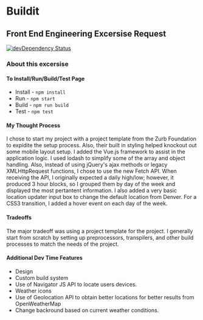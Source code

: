 # Buildit

## Front End Engineering Excersise Request

[![devDependency Status](https://david-dm.org/zurb/foundation-zurb-template/dev-status.svg)](https://david-dm.org/zurb/foundation-zurb-template#info=devDependencies)


### About this excersise

#### To Install/Run/Build/Test Page
* Install - `npm install`
* Run     - `npm start`
* Build   - `npm run build`
* Test    - `npm test`

#### My Thought Process
I chose to start my project with a project template from
the Zurb Foundation to expidite the setup process. Also,
their built in styling helped knockout out some mobile layout
setup. I added the Vue.js framework to assist in the application
logic. I used lodash to simplify some of the array and object
handling. Also, instead of using jQuery's ajax methods or
legacy XMLHttpRequest functions, I chose to use the new Fetch API.
When receiving the API, I originally expected a daily high/low;
however, it produced 3 hour blocks, so I grouped them by
day of the week and displayed the most pertantent information.
I also added a very basic location updater input box to change
the default location from Denver. For a CSS3 transition, I
added a hover event on each day of the week.

#### Tradeoffs
The major tradeoff was using a project template for the project.
I generally start from scratch by setting up preprocessors,
transpilers, and other build processes to match the needs of
the project.

#### Additional Dev Time Features
* Design
* Custom build system
* Use of Navigator JS API to locate users devices.
* Weather icons
* Use of Geolocation API to obtain better locations for better results from OpenWeatherMap
* Change backround based on current weather conditions.
